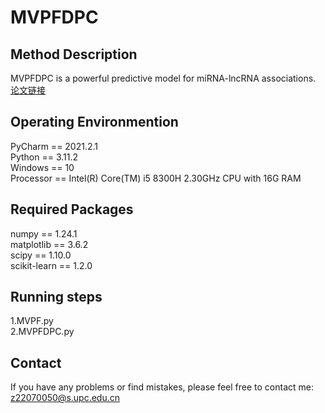 # MVPFDPC

## Method Description
MVPFDPC is a powerful predictive model for miRNA-lncRNA associations.  <a href="https://www.example.com" title="论文链接(待添加)">论文链接</a>

## Operating Environmention
PyCharm == 2021.2.1\
Python == 3.11.2\
Windows == 10\
Processor == Intel(R) Core(TM) i5 8300H 2.30GHz CPU with 16G RAM

## Required Packages
numpy == 1.24.1\
matplotlib == 3.6.2\
scipy == 1.10.0\
scikit-learn == 1.2.0

## Running steps
1.MVPF.py\
2.MVPFDPC.py

## Contact
If you have any problems or find mistakes, please feel free to contact me: z22070050@s.upc.edu.cn
